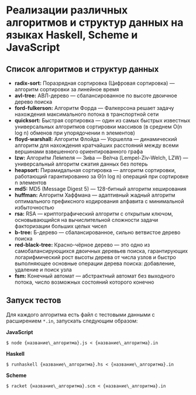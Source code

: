 # Реализации различных алгоритмов и структур данных на языках Haskell, Scheme и JavaScript

## Список алгоритмов и структур данных

* **radix-sort:** Поразрядная сортировка (Цифровая сортировка) — алгоритм сортировки за линейное время
* **avl-tree:** АВЛ-дерево — сбалансированное по высоте двоичное дерево поиска
* **ford-fulkerson:** Алгоритм Форда — Фалкерсона решает задачу нахождения максимального потока в транспортной сети
* **quicksort:** Быстрая сортировка — один из самых быстрых известных универсальных алгоритмов сортировки массивов (в среднем O(n log n) обменов при упорядочении n элементов)
* **floyd-warshall:** Алгоритм Флойда — Уоршелла — динамический алгоритм для нахождения кратчайших расстояний между всеми вершинами взвешенного ориентированного графа
* **lzw:** Алгори́тм Ле́мпеля — Зи́ва — Ве́лча (Lempel-Ziv-Welch, LZW) — универсальный алгоритм сжатия данных без потерь
* **heapsort:** Пирамидальная сортировка — алгоритм сортировки, работающий гарантированно за Θ(n log n) операций при сортировке n элементов
* **md5:** MD5 (Message Digest 5) — 128-битный алгоритм хеширования
* **huffman:** Алгоритм Хаффмана — адаптивный жадный алгоритм оптимального префиксного кодирования алфавита с минимальной избыточностью
* **rsa:** RSA — криптографический алгоритм с открытым ключом, основывающийся на вычислительной сложности задачи факторизации больших целых чисел
* **b-tree:** Б-дерево — сбалансированное, сильно ветвистое дерево поиска
* **red-black-tree:** Красно-чёрное дерево — это одно из самобалансирующихся двоичных деревьев поиска, гарантирующих логарифмический рост высоты дерева от числа узлов и быстро выполняющее основные операции дерева поиска: добавление, удаление и поиск узла
* **fsm:** Конечный автомат — абстрактный автомат без выходного потока, число возможных состояний которого конечно

## Запуск тестов

Для каждого алгоритма есть файл с тестовыми данными с расширением `*.in`, запускать следующим образом:

**JavaScript**
```
$ node {название\_алгоритма}.js < {название\_алгоритма}.in
```

**Haskell**
```
$ runhaskell {название\_алгоритма}.hs < {название\_алгоритма}.in
```

**Scheme**
```
$ racket {название\_алгоритма}.scm < {название\_алгоритма}.in
```
